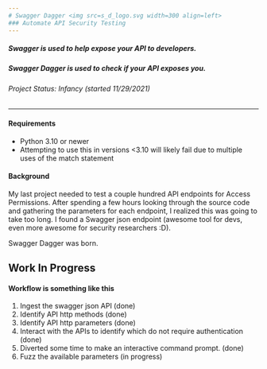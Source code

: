 ```yaml
---
# Swagger Dagger <img src=s_d_logo.svg width=300 align=left>
### Automate API Security Testing
---
```

##### Swagger is used to help expose your API to developers. 
##### Swagger Dagger is used to check if your API exposes you.
###### Project Status: Infancy (started 11/29/2021)
---
#### Requirements
- Python 3.10 or newer
- Attempting to use this in versions <3.10 will likely fail due to multiple uses of the match statement

#### Background
My last project needed to test a couple hundred API endpoints for Access Permissions. After spending a few hours looking through the source code and gathering 
the parameters for each endpoint, I realized this was going to take too long. 
I found a Swagger json endpoint (awesome tool for devs, even more awesome for security researchers :D).

Swagger Dagger was born.

Work In Progress
---
#### Workflow is something like this

1. Ingest the swagger json API (done)
2. Identify API http methods (done)
3. Identify API http parameters (done)
4. Interact with the APIs to identify which do not require authentication (done)
5. Diverted some time to make an interactive command prompt. (done)
6. Fuzz the available parameters (in progress)